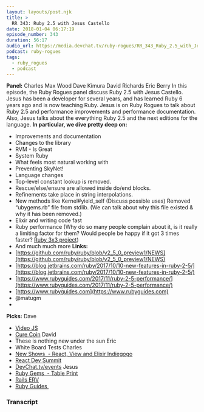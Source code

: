 ```yaml
---
layout: layouts/post.njk
title: >
  RR 343: Ruby 2.5 with Jesus Castello
date: 2018-01-04 06:17:19
episode_number: 343
duration: 56:17
audio_url: https://media.devchat.tv/ruby-rogues/RR_343_Ruby_2.5_with_Jesus_Castello.mp3
podcast: ruby-rogues
tags:
  - ruby_rogues
  - podcast
---
```


**Panel:** Charles Max Wood Dave Kimura David Richards Eric Berry In this episode, the Ruby Rogues panel discuss Ruby 2.5 with Jesus Castello. Jesus has been a developer for several years, and has learned Ruby 6 years ago and is now teaching Ruby. Jesus is on Ruby Rogues to talk about Ruby 2.5 and performance improvements and performance documentation. Also, Jesus talks about the everything Ruby 2.5 and the next editions for the language. **In particular, we dive pretty deep on:&nbsp;**

- Improvements and documentation
- Changes to the library
- RVM - Is Great
- System Ruby
- What feels most natural working with
- Preventing SkyNet!
- Language changes
- Top-level constant lookup is removed.
- Rescue/else/ensure are allowed inside do/end blocks.
- Refinements take place in string interpolations.
- New methods like Kernel#yield_self (Discuss possible uses) Removed “ubygems.rb” file from stdlib. (We can talk about why this file existed & why it has been removed.)
- Elixir and writing code fast
- Ruby performance (Why do so many people complain about it, is it really a limiting factor for them? Would people be happy if it got 3 times faster? [Ruby 3x3 project](https://blog.heroku.com/ruby-3-by-3))
- And much much more
  **Links:**
- [https://github.com/ruby/ruby/blob/v2_5_0_preview1/NEWS](https://github.com/ruby/ruby/blob/v2_5_0_preview1/NEWS)
- [https://blog.jetbrains.com/ruby/2017/10/10-new-features-in-ruby-2-5/](https://blog.jetbrains.com/ruby/2017/10/10-new-features-in-ruby-2-5/)
- [https://www.rubyguides.com/2017/11/ruby-2-5-performance/](https://www.rubyguides.com/2017/11/ruby-2-5-performance/)
- [https://www.rubyguides.com](https://www.rubyguides.com)
- @matugm
-

**Picks:** Dave

- [Video JS](https://videojs.com)
- [Cure Coin](https://curecoin.net)
  David
- These is nothing new under the sun
  Eric
- White Board Tests
  Charles
- [New Shows&nbsp; - React, View and Elixir Indiegogo](https://www.indiegogo.com)
- [React Dev Summit](https://reactdevsummit.com)
- [DevChat.tv/events](https://DevChat.tv/events)
  Jesus
- [Ruby Gems&nbsp; - Table Print](https://tableprintgem.com)
- [Rails ERV](https://apidock.com/ruby/ERB)
- [Ruby Guides&nbsp;](https://www.rubyguides.com)

### Transcript
